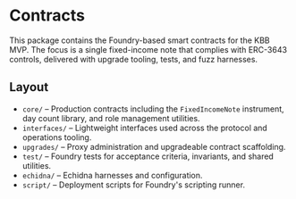 # Contracts

This package contains the Foundry-based smart contracts for the KBB MVP. The focus is a single fixed-income note that complies with ERC-3643 controls, delivered with upgrade tooling, tests, and fuzz harnesses.

## Layout

- `core/` – Production contracts including the `FixedIncomeNote` instrument, day count library, and role management utilities.
- `interfaces/` – Lightweight interfaces used across the protocol and operations tooling.
- `upgrades/` – Proxy administration and upgradeable contract scaffolding.
- `test/` – Foundry tests for acceptance criteria, invariants, and shared utilities.
- `echidna/` – Echidna harnesses and configuration.
- `script/` – Deployment scripts for Foundry's scripting runner.
